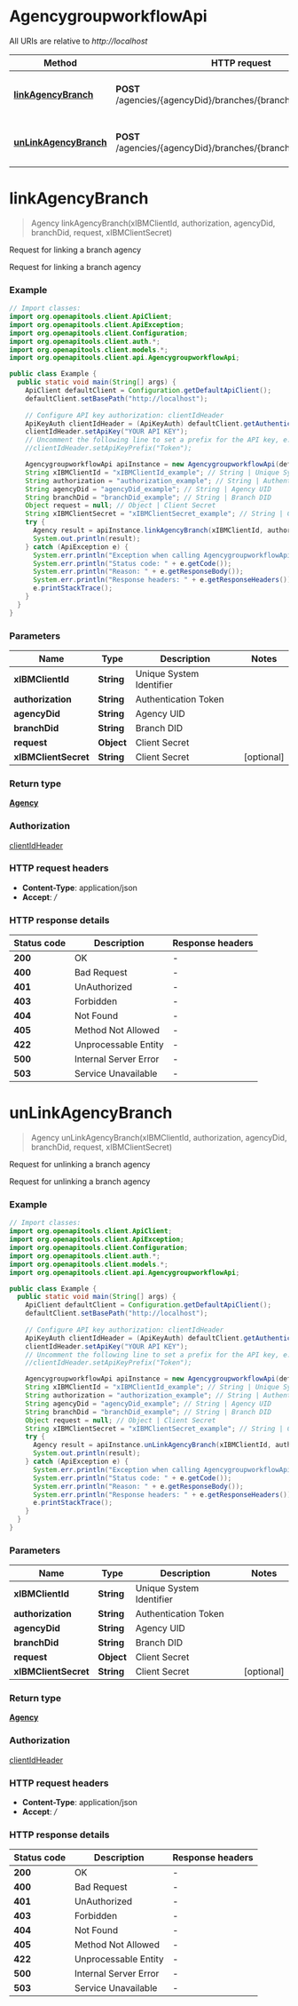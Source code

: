 # AgencygroupworkflowApi

All URIs are relative to *http://localhost*

| Method | HTTP request | Description |
|------------- | ------------- | -------------|
| [**linkAgencyBranch**](AgencygroupworkflowApi.md#linkAgencyBranch) | **POST** /agencies/{agencyDid}/branches/{branchDid}/events/link | Request for linking a branch agency |
| [**unLinkAgencyBranch**](AgencygroupworkflowApi.md#unLinkAgencyBranch) | **POST** /agencies/{agencyDid}/branches/{branchDid}/events/unlink | Request for unlinking a branch agency |


<a id="linkAgencyBranch"></a>
# **linkAgencyBranch**
> Agency linkAgencyBranch(xIBMClientId, authorization, agencyDid, branchDid, request, xIBMClientSecret)

Request for linking a branch agency

Request for linking a branch agency

### Example
```java
// Import classes:
import org.openapitools.client.ApiClient;
import org.openapitools.client.ApiException;
import org.openapitools.client.Configuration;
import org.openapitools.client.auth.*;
import org.openapitools.client.models.*;
import org.openapitools.client.api.AgencygroupworkflowApi;

public class Example {
  public static void main(String[] args) {
    ApiClient defaultClient = Configuration.getDefaultApiClient();
    defaultClient.setBasePath("http://localhost");
    
    // Configure API key authorization: clientIdHeader
    ApiKeyAuth clientIdHeader = (ApiKeyAuth) defaultClient.getAuthentication("clientIdHeader");
    clientIdHeader.setApiKey("YOUR API KEY");
    // Uncomment the following line to set a prefix for the API key, e.g. "Token" (defaults to null)
    //clientIdHeader.setApiKeyPrefix("Token");

    AgencygroupworkflowApi apiInstance = new AgencygroupworkflowApi(defaultClient);
    String xIBMClientId = "xIBMClientId_example"; // String | Unique System Identifier
    String authorization = "authorization_example"; // String | Authentication Token
    String agencyDid = "agencyDid_example"; // String | Agency UID
    String branchDid = "branchDid_example"; // String | Branch DID
    Object request = null; // Object | Client Secret
    String xIBMClientSecret = "xIBMClientSecret_example"; // String | Client Secret
    try {
      Agency result = apiInstance.linkAgencyBranch(xIBMClientId, authorization, agencyDid, branchDid, request, xIBMClientSecret);
      System.out.println(result);
    } catch (ApiException e) {
      System.err.println("Exception when calling AgencygroupworkflowApi#linkAgencyBranch");
      System.err.println("Status code: " + e.getCode());
      System.err.println("Reason: " + e.getResponseBody());
      System.err.println("Response headers: " + e.getResponseHeaders());
      e.printStackTrace();
    }
  }
}
```

### Parameters

| Name | Type | Description  | Notes |
|------------- | ------------- | ------------- | -------------|
| **xIBMClientId** | **String**| Unique System Identifier | |
| **authorization** | **String**| Authentication Token | |
| **agencyDid** | **String**| Agency UID | |
| **branchDid** | **String**| Branch DID | |
| **request** | **Object**| Client Secret | |
| **xIBMClientSecret** | **String**| Client Secret | [optional] |

### Return type

[**Agency**](Agency.md)

### Authorization

[clientIdHeader](../README.md#clientIdHeader)

### HTTP request headers

 - **Content-Type**: application/json
 - **Accept**: */*

### HTTP response details
| Status code | Description | Response headers |
|-------------|-------------|------------------|
| **200** | OK |  -  |
| **400** | Bad Request |  -  |
| **401** | UnAuthorized |  -  |
| **403** | Forbidden |  -  |
| **404** | Not Found |  -  |
| **405** | Method Not Allowed |  -  |
| **422** | Unprocessable Entity |  -  |
| **500** | Internal Server Error |  -  |
| **503** | Service Unavailable |  -  |

<a id="unLinkAgencyBranch"></a>
# **unLinkAgencyBranch**
> Agency unLinkAgencyBranch(xIBMClientId, authorization, agencyDid, branchDid, request, xIBMClientSecret)

Request for unlinking a branch agency

Request for unlinking a branch agency

### Example
```java
// Import classes:
import org.openapitools.client.ApiClient;
import org.openapitools.client.ApiException;
import org.openapitools.client.Configuration;
import org.openapitools.client.auth.*;
import org.openapitools.client.models.*;
import org.openapitools.client.api.AgencygroupworkflowApi;

public class Example {
  public static void main(String[] args) {
    ApiClient defaultClient = Configuration.getDefaultApiClient();
    defaultClient.setBasePath("http://localhost");
    
    // Configure API key authorization: clientIdHeader
    ApiKeyAuth clientIdHeader = (ApiKeyAuth) defaultClient.getAuthentication("clientIdHeader");
    clientIdHeader.setApiKey("YOUR API KEY");
    // Uncomment the following line to set a prefix for the API key, e.g. "Token" (defaults to null)
    //clientIdHeader.setApiKeyPrefix("Token");

    AgencygroupworkflowApi apiInstance = new AgencygroupworkflowApi(defaultClient);
    String xIBMClientId = "xIBMClientId_example"; // String | Unique System Identifier
    String authorization = "authorization_example"; // String | Authentication Token
    String agencyDid = "agencyDid_example"; // String | Agency UID
    String branchDid = "branchDid_example"; // String | Branch DID
    Object request = null; // Object | Client Secret
    String xIBMClientSecret = "xIBMClientSecret_example"; // String | Client Secret
    try {
      Agency result = apiInstance.unLinkAgencyBranch(xIBMClientId, authorization, agencyDid, branchDid, request, xIBMClientSecret);
      System.out.println(result);
    } catch (ApiException e) {
      System.err.println("Exception when calling AgencygroupworkflowApi#unLinkAgencyBranch");
      System.err.println("Status code: " + e.getCode());
      System.err.println("Reason: " + e.getResponseBody());
      System.err.println("Response headers: " + e.getResponseHeaders());
      e.printStackTrace();
    }
  }
}
```

### Parameters

| Name | Type | Description  | Notes |
|------------- | ------------- | ------------- | -------------|
| **xIBMClientId** | **String**| Unique System Identifier | |
| **authorization** | **String**| Authentication Token | |
| **agencyDid** | **String**| Agency UID | |
| **branchDid** | **String**| Branch DID | |
| **request** | **Object**| Client Secret | |
| **xIBMClientSecret** | **String**| Client Secret | [optional] |

### Return type

[**Agency**](Agency.md)

### Authorization

[clientIdHeader](../README.md#clientIdHeader)

### HTTP request headers

 - **Content-Type**: application/json
 - **Accept**: */*

### HTTP response details
| Status code | Description | Response headers |
|-------------|-------------|------------------|
| **200** | OK |  -  |
| **400** | Bad Request |  -  |
| **401** | UnAuthorized |  -  |
| **403** | Forbidden |  -  |
| **404** | Not Found |  -  |
| **405** | Method Not Allowed |  -  |
| **422** | Unprocessable Entity |  -  |
| **500** | Internal Server Error |  -  |
| **503** | Service Unavailable |  -  |


